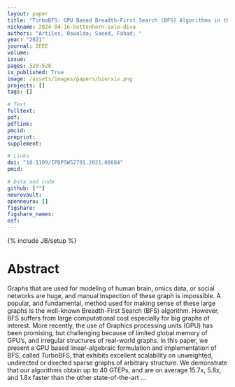 ```yaml
---
layout: paper
title: "TurboBFS: GPU Based Breadth-First Search (BFS) Algorithms in the Language of Linear Algebra"
nickname: 2024-04-16-bottenhorn-salo-diva
authors: "Artiles, Oswaldo; Saeed, Fahad; "
year: "2021"
journal: IEEE
volume: 
issue:
pages: 520-528
is_published: True
image: /assets/images/papers/biorxiv.png
projects: []
tags: []

# Text
fulltext:
pdf:
pdflink:
pmcid:
preprint: 
supplement:

# Links
doi: "10.1109/IPDPSW52791.2021.00084"
pmid:

# Data and code
github: [""]
neurovault:
openneuro: []
figshare:
figshare_names:
osf:
---
```

{% include JB/setup %}

# Abstract

Graphs that are used for modeling of human brain, omics data, or social networks are huge, and manual inspection of these graph is impossible. A popular, and fundamental, method used for making sense of these large graphs is the well-known Breadth-First Search (BFS) algorithm. However, BFS suffers from large computational cost especially for big graphs of interest. More recently, the use of Graphics processing units (GPU) has been promising, but challenging because of limited global memory of GPU’s, and irregular structures of real-world graphs. In this paper, we present a GPU based linear-algebraic formulation and implementation of BFS, called TurboBFS, that exhibits excellent scalability on unweighted, undirected or directed sparse graphs of arbitrary structure. We demonstrate that our algorithms obtain up to 40 GTEPs, and are on average 15.7x, 5.8x, and 1.8x faster than the other state-of-the-art …
